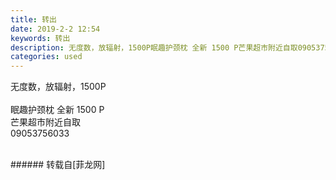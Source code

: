 ```yaml
---
title: 转出
date: 2019-2-2 12:54
keywords: 转出
description: 无度数，放辐射，1500P眠趣护颈枕 全新 1500 P芒果超市附近自取09053756033
categories: used
---
```

<td class="t_f" id="postmessage_2884868">

<img alt="" border="0" class="zoom" data-cf-modified-202cd07a33c4dfb01b018ab5-="" file="http://www.flw.ph/data/appbyme/upload/image/201902/02/twyUJXacfqQD.jpg" id="aimg_Bbxsb" lazyloadthumb="1" onclick="" onmouseover="" src="http://www.flw.ph/data/appbyme/upload/image/201902/02/twyUJXacfqQD.jpg"/><br/>
无度数，放辐射，1500P<br/>
<br/>
<img alt="" border="0" class="zoom" data-cf-modified-202cd07a33c4dfb01b018ab5-="" file="http://www.flw.ph/data/appbyme/upload/image/201902/02/ABSK7GV88YlC.jpg" id="aimg_viPQU" lazyloadthumb="1" onclick="" onmouseover="" src="http://www.flw.ph/data/appbyme/upload/image/201902/02/ABSK7GV88YlC.jpg"/><br/>
<img alt="" border="0" class="zoom" data-cf-modified-202cd07a33c4dfb01b018ab5-="" file="http://www.flw.ph/data/appbyme/upload/image/201902/02/RoWXDwQPsCYh.jpg" id="aimg_Hmbbc" lazyloadthumb="1" onclick="" onmouseover="" src="http://www.flw.ph/data/appbyme/upload/image/201902/02/RoWXDwQPsCYh.jpg"/><br/>
眠趣护颈枕 全新 1500 P<br/>
芒果超市附近自取<br/>
09053756033<br/>
<br/>
</td>
###### 转载自[菲龙网]